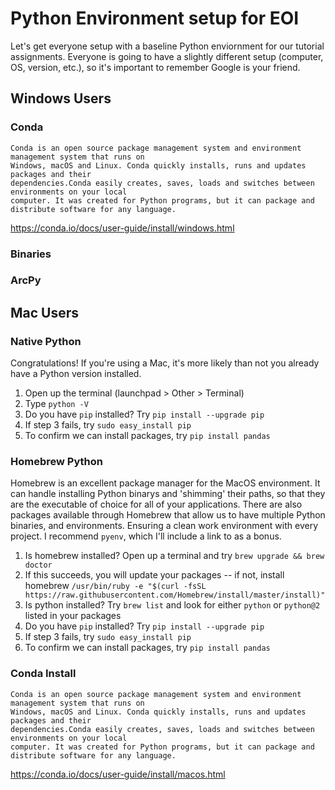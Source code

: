 # Python Environment setup for EOI

Let's get everyone setup with a baseline Python enviornment for our tutorial assignments. Everyone is going to have a slightly different setup (computer, OS, version, etc.), so it's important to remember Google is your friend.

## Windows Users

### Conda
```
Conda is an open source package management system and environment management system that runs on 
Windows, macOS and Linux. Conda quickly installs, runs and updates packages and their 
dependencies.Conda easily creates, saves, loads and switches between environments on your local 
computer. It was created for Python programs, but it can package and distribute software for any language.
```

https://conda.io/docs/user-guide/install/windows.html

### Binaries
### ArcPy

## Mac Users

### Native Python
Congratulations! If you're using a Mac, it's more likely than not you already have a Python version installed. 

1. Open up the terminal (launchpad > Other > Terminal)
2. Type `python -V` 
3. Do you have `pip` installed? Try `pip install --upgrade pip`
4. If step 3 fails, try `sudo easy_install pip`
5. To confirm we can install packages, try `pip install pandas`

### Homebrew Python
Homebrew is an excellent package manager for the MacOS environment. It can handle installing Python binarys and 'shimming' their paths, so that they are the executable of choice for all of your applications. There are also packages available through Homebrew that allow us to have multiple Python binaries, and environments. Ensuring a clean work environment with every project. I recommend `pyenv`, which I'll include a link to as a bonus. 

1. Is homebrew installed? Open up a terminal and try `brew upgrade && brew doctor`
2. If this succeeds, you will update your packages -- if not, install homebrew `/usr/bin/ruby -e "$(curl -fsSL https://raw.githubusercontent.com/Homebrew/install/master/install)"`
3. Is python installed? Try `brew list` and look for either `python` or `python@2` listed in your packages
4. Do you have `pip` installed? Try `pip install --upgrade pip`
5. If step 3 fails, try `sudo easy_install pip`
6. To confirm we can install packages, try `pip install pandas`

### Conda Install
```
Conda is an open source package management system and environment management system that runs on 
Windows, macOS and Linux. Conda quickly installs, runs and updates packages and their 
dependencies.Conda easily creates, saves, loads and switches between environments on your local 
computer. It was created for Python programs, but it can package and distribute software for any language.
```

https://conda.io/docs/user-guide/install/macos.html
